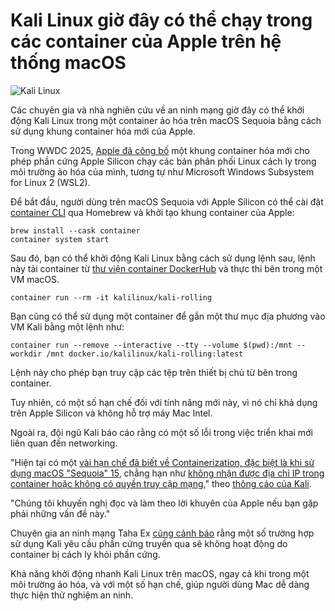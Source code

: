# Kali Linux giờ đây có thể chạy trong các container của Apple trên hệ thống macOS

![Kali Linux](https://www.bleepstatic.com/content/hl-images/2022/02/14/kali-bright.jpg)

Các chuyên gia và nhà nghiên cứu về an ninh mạng giờ đây có thể khởi động Kali Linux trong một container ảo hóa trên macOS Sequoia bằng cách sử dụng khung container hóa mới của Apple.

Trong WWDC 2025, [Apple đã công bố](http://www.apple.com/newsroom/2025/06/apple-supercharges-its-tools-and-technologies-for-developers/) một khung container hóa mới cho phép phần cứng Apple Silicon chạy các bản phân phối Linux cách ly trong môi trường ảo hóa của mình, tương tự như Microsoft Windows Subsystem for Linux 2 (WSL2).

Để bắt đầu, người dùng trên macOS Sequoia với Apple Silicon có thể cài đặt [container CLI](https://github.com/apple/container?utm%5Fsource=chatgpt.com) qua Homebrew và khởi tạo khung container của Apple:

```
brew install --cask container
container system start
```

Sau đó, bạn có thể khởi động Kali Linux bằng cách sử dụng lệnh sau, lệnh này tải container từ [thư viện container DockerHub](https://hub.docker.com/r/kalilinux/kali-rolling) và thực thi bên trong một VM macOS.

```
container run --rm -it kalilinux/kali-rolling
```

Bạn cũng có thể sử dụng một container để gắn một thư mục địa phương vào VM Kali bằng một lệnh như:

```
container run --remove --interactive --tty --volume $(pwd):/mnt --workdir /mnt docker.io/kalilinux/kali-rolling:latest
```

Lệnh này cho phép bạn truy cập các tệp trên thiết bị chủ từ bên trong container.

Tuy nhiên, có một số hạn chế đối với tính năng mới này, vì nó chỉ khả dụng trên Apple Silicon và không hỗ trợ máy Mac Intel.

Ngoài ra, đội ngũ Kali báo cáo rằng có một số lỗi trong việc triển khai mới liên quan đến networking.

"Hiện tại có một [vài hạn chế đã biết về Containerization, đặc biệt là khi sử dụng macOS "Sequoia" 15](https://github.com/apple/container/blob/main/docs/technical-overview.md#macos-15-limitations), chẳng hạn như [không nhận được địa chỉ IP trong container hoặc không có quyền truy cập mạng](https://github.com/apple/container/blob/main/docs/technical-overview.md#container-ip-addresses)," theo [thông cáo của Kali](https://www.kali.org/blog/kali-apple-container-containerization/).

"Chúng tôi khuyến nghị đọc và làm theo lời khuyên của Apple nếu bạn gặp phải những vấn đề này."

Chuyên gia an ninh mạng Taha Ex [cũng cảnh báo](https://medium.com/%40e3x3e/integrating-kali-linux-with-macos-using-apples-new-containerization-feature-2025-ef645ba51671) rằng một số trường hợp sử dụng Kali yêu cầu phần cứng truyền qua sẽ không hoạt động do container bị cách ly khỏi phần cứng.

Khả năng khởi động nhanh Kali Linux trên macOS, ngay cả khi trong một môi trường ảo hóa, và với một số hạn chế, giúp người dùng Mac dễ dàng thực hiện thử nghiệm an ninh.